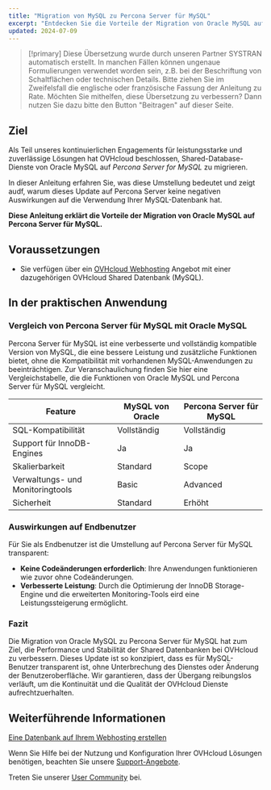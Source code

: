 ```yaml
---
title: "Migration von MySQL zu Percona Server für MySQL"
excerpt: "Entdecken Sie die Vorteile der Migration von Oracle MySQL auf Percona Server für MySQL"
updated: 2024-07-09
---
```


> [!primary]
> Diese Übersetzung wurde durch unseren Partner SYSTRAN automatisch erstellt. In manchen Fällen können ungenaue Formulierungen verwendet worden sein, z.B. bei der Beschriftung von Schaltflächen oder technischen Details. Bitte ziehen Sie im Zweifelsfall die englische oder französische Fassung der Anleitung zu Rate. Möchten Sie mithelfen, diese Übersetzung zu verbessern? Dann nutzen Sie dazu bitte den Button "Beitragen" auf dieser Seite.
>

## Ziel

Als Teil unseres kontinuierlichen Engagements für leistungsstarke und zuverlässige Lösungen hat OVHcloud beschlossen, Shared-Database-Dienste von Oracle MySQL auf *Percona Server for MySQL* zu migrieren.

In dieser Anleitung erfahren Sie, was diese Umstellung bedeutet und zeigt audf, warum dieses Update auf Percona Server keine negativen Auswirkungen auf die Verwendung Ihrer MySQL-Datenbank hat.

**Diese Anleitung erklärt die Vorteile der Migration von Oracle MySQL auf Percona Server für MySQL.**

## Voraussetzungen

- Sie verfügen über ein [OVHcloud Webhosting](/links/web/hosting) Angebot mit einer dazugehörigen OVHcloud Shared Datenbank (MySQL).

## In der praktischen Anwendung

### Vergleich von Percona Server für MySQL mit Oracle MySQL

Percona Server für MySQL ist eine verbesserte und vollständig kompatible Version von MySQL, die eine bessere Leistung und zusätzliche Funktionen bietet, ohne die Kompatibilität mit vorhandenen MySQL-Anwendungen zu beeinträchtigen. Zur Veranschaulichung finden Sie hier eine Vergleichstabelle, die die Funktionen von Oracle MySQL und Percona Server für MySQL vergleicht.

|Feature|MySQL von Oracle|Percona Server für MySQL|
|---|---|---|
|SQL-Kompatibilität|Vollständig|Vollständig|
|Support für InnoDB-Engines|Ja|Ja|
|Skalierbarkeit|Standard|Scope|
|Verwaltungs- und Monitoringtools|Basic|Advanced|
|Sicherheit|Standard|Erhöht|

### Auswirkungen auf Endbenutzer

Für Sie als Endbenutzer ist die Umstellung auf Percona Server für MySQL transparent:

- **Keine Codeänderungen erforderlich**: Ihre Anwendungen funktionieren wie zuvor ohne Codeänderungen.
- **Verbesserte Leistung**: Durch die Optimierung der InnoDB Storage-Engine und die erweiterten Monitoring-Tools eird eine Leistungssteigerung ermöglicht.

### Fazit

Die Migration von Oracle MySQL zu Percona Server für MySQL hat zum Ziel, die Performance und Stabilität der Shared Datenbanken bei OVHcloud zu verbessern. Dieses Update ist so konzipiert, dass es für MySQL-Benutzer transparent ist, ohne Unterbrechung des Dienstes oder Änderung der Benutzeroberfläche. Wir garantieren, dass der Übergang reibungslos verläuft, um die Kontinuität und die Qualität der OVHcloud Dienste aufrechtzuerhalten.

## Weiterführende Informationen

[Eine Datenbank auf Ihrem Webhosting erstellen](/pages/web_cloud/web_hosting/sql_create_database)

Wenn Sie Hilfe bei der Nutzung und Konfiguration Ihrer OVHcloud Lösungen benötigen, beachten Sie unsere [Support-Angebote](/links/support).

Treten Sie unserer [User Community](/links/community) bei.
